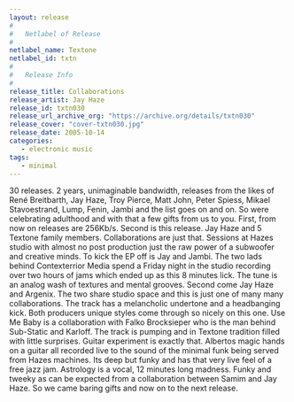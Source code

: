 ```yaml
---
layout: release
#
#   Netlabel of Release
#
netlabel_name: Textone
netlabel_id: txtn
#
#   Release Info
#
release_title: Collaborations
release_artist: Jay Haze
release_id: txtn030
release_url_archive_org: "https://archive.org/details/txtn030"
release_cover: "cover-txtn030.jpg"
release_date: 2005-10-14
categories:
   - electronic music
tags:
   - minimal
---
```

30 releases. 2 years, unimaginable bandwidth, releases from the likes of René Breitbarth, Jay Haze, Troy Pierce, Matt John, Peter Spiess, Mikael Stavoestrand, Lump, Fenin, Jambi and the list goes on and on.
So were celebrating adulthood and with that a few gifts from us to you.  First, from now on releases are 256Kb/s.  Second is this release.  Jay Haze and 5 Textone family members.  Collaborations are just that.  Sessions at Hazes studio with almost no post production just the raw power of a subwoofer and creative minds.
To kick the EP off is Jay and Jambi.  The two lads behind Contexterrior Media spend a Friday night in the studio recording over two hours of jams which ended up as this 8 minutes lick.  The tune is an analog wash of textures and mental grooves.  Second come Jay Haze and Argenix.  The two share studio space and this is just one of many many collaborations.  The track has a melancholic undertone and a headbanging kick.  Both producers unique styles come through so nicely on this one.  Use Me Baby is a collaboration with Falko Brocksieper who is the man behind Sub-Static and Karloff.  The track is pumping and in Textone tradition filled with little surprises.
Guitar experiment is exactly that.  Albertos magic hands on a guitar all recorded live to the sound of the minimal funk being served from Hazes machines.  Its deep but funky and has that very live feel of a free jazz jam.
Astrology is a vocal, 12 minutes long madness.  Funky and tweeky as can be expected from a collaboration between Samim and Jay Haze.
So we came baring gifts and now on to the next release.